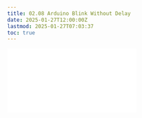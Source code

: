 ```yaml
---
title: 02.08 Arduino Blink Without Delay
date: 2025-01-27T12:00:00Z
lastmod: 2025-01-27T07:03:37
toc: true
---
```


![Link to included file content](../../../../arduino/blink-led-without-delay-arduino.md)
